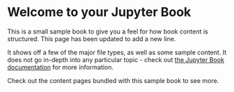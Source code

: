 # Welcome to your Jupyter Book

This is a small sample book to give you a feel for how book content is
structured. This page has been updated to add a new line. 

It shows off a few of the major file types, as well as some sample content.
It does not go in-depth into any particular topic - check out [the Jupyter Book documentation](https://jupyterbook.org) for more information.

Check out the content pages bundled with this sample book to see more.

```{tableofcontents}
```
